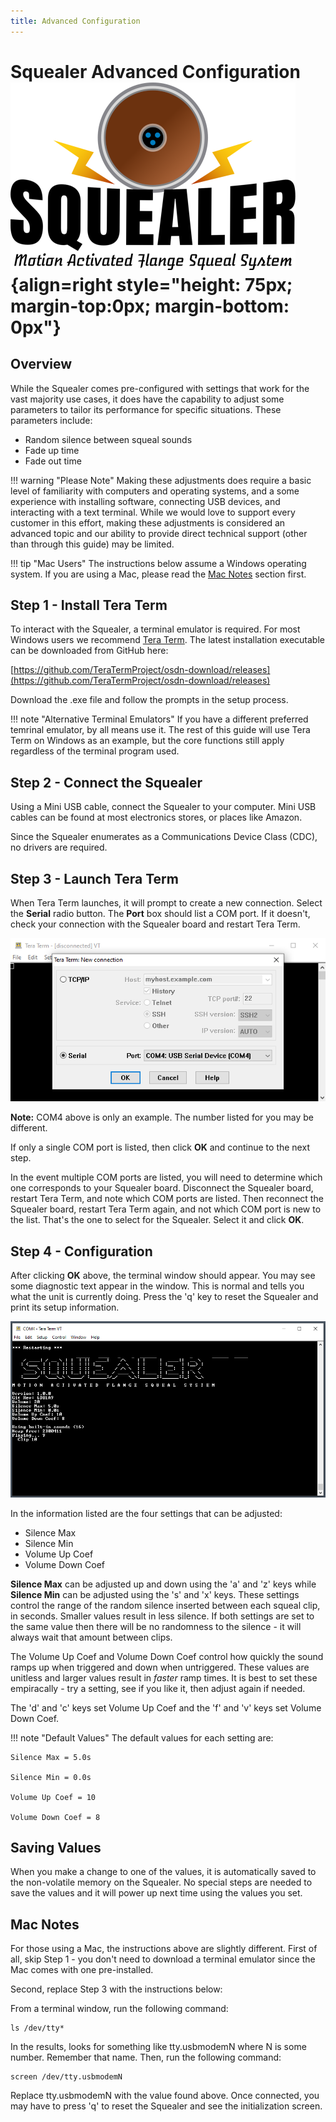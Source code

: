 ```yaml
---
title: Advanced Configuration
---
```

# Squealer Advanced Configuration ![](img/squealer-logo.png){align=right style="height: 75px; margin-top:0px; margin-bottom: 0px"}

## Overview

While the Squealer comes pre-configured with settings that work for the vast
majority use cases, it does have the capability to adjust some parameters to
tailor its performance for specific situations.  These parameters include:

* Random silence between squeal sounds
* Fade up time
* Fade out time

!!! warning "Please Note"
    Making these adjustments does require a basic level of familiarity with
    computers and operating systems, and a some experience with installing
    software, connecting USB devices, and interacting with a text terminal. 
    While we would love to support every customer in this effort, making
    these adjustments is considered an advanced topic and our ability to
    provide direct technical support (other than through this guide) may be
    limited.

!!! tip "Mac Users"
    The instructions below assume a Windows operating system.  If you are
    using a Mac, please read the [Mac Notes](#mac-notes) section first.

## Step 1 - Install Tera Term

To interact with the Squealer, a terminal emulator is required.  For most
Windows users we recommend [Tera Term](https://ttssh2.osdn.jp/index.html.en). 
The latest installation executable can be downloaded from GitHub here:

[https://github.com/TeraTermProject/osdn-download/releases](https://github.com/TeraTermProject/osdn-download/releases)

Download the .exe file and follow the prompts in the setup process.

!!! note "Alternative Terminal Emulators"
    If you have a different preferred temrinal emulator, by all means use
    it.  The rest of this guide will use Tera Term on Windows as an example,
    but the core functions still apply regardless of the terminal program
    used.

## Step 2 - Connect the Squealer

Using a Mini USB cable, connect the Squealer to your computer.  Mini USB
cables can be found at most electronics stores, or places like Amazon.

Since the Squealer enumerates as a Communications Device Class (CDC), no
drivers are required.

## Step 3 - Launch Tera Term

When Tera Term launches, it will prompt to create a new connection.  Select
the **Serial** radio button.  The **Port** box should list a COM port.  If
it doesn't, check your connection with the Squealer board and restart Tera
Term.

![](img/teraterm1.png)

**Note:** COM4 above is only an example.  The number listed for you may be different.

If only a single COM port is listed, then click **OK** and continue to the next step.

In the event multiple COM ports are listed, you will need to determine which one
corresponds to your Squealer board.  Disconnect the Squealer board, restart
Tera Term, and note which COM ports are listed.  Then reconnect the Squealer
board, restart Tera Term again, and not which COM port is new to the list. 
That's the one to select for the Squealer.  Select it and click **OK**.

## Step 4 - Configuration

After clicking **OK** above, the terminal window should appear.  You may see
some diagnostic text appear in the window.  This is normal and tells you
what the unit is currently doing.  Press the 'q' key to reset the Squealer
and print its setup information.

![](img/terminal1.png)

In the information listed are the four settings that can be adjusted:

* Silence Max
* Silence Min
* Volume Up Coef
* Volume Down Coef

**Silence Max** can be adjusted up and down using the 'a' and 'z' keys while
**Silence Min** can be adjusted using the 's' and 'x' keys.  These settings
control the range of the random silence inserted between each squeal clip,
in seconds.  Smaller values result in less silence.  If both settings are
set to the same value then there will be no randomness to the silence - it
will always wait that amount between clips.

The Volume Up Coef and Volume Down Coef control how quickly the sound ramps
up when triggered and down when untriggered.  These values are unitless and
larger values result in *faster* ramp times.  It is best to set these
empiracally - try a setting, see if you like it, then adjust again if needed.

The 'd' and 'c' keys set Volume Up Coef and the 'f' and 'v' keys set Volume
Down Coef.

!!! note "Default Values"
    The default values for each setting are:
    
    Silence Max = 5.0s

    Silence Min = 0.0s

    Volume Up Coef = 10

    Volume Down Coef = 8

## Saving Values

When you make a change to one of the values, it is automatically saved to
the non-volatile memory on the Squealer.  No special steps are needed to
save the values and it will power up next time using the values you set.

## Mac Notes

For those using a Mac, the instructions above are slightly different.  First
of all, skip Step 1 - you don't need to download a terminal emulator since
the Mac comes with one pre-installed.

Second, replace Step 3 with the instructions below:

From a terminal window, run the following command:

```
ls /dev/tty*
```

In the results, looks for something like tty.usbmodemN where N is some
number.  Remember that name.  Then, run the following command:

```
screen /dev/tty.usbmodemN
```

Replace tty.usbmodemN with the value found above.  Once connected, you may
have to press 'q' to reset the Squealer and see the initialization screen.
